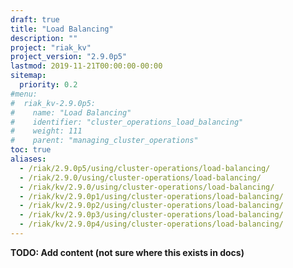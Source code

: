 ```yaml
---
draft: true
title: "Load Balancing"
description: ""
project: "riak_kv"
project_version: "2.9.0p5"
lastmod: 2019-11-21T00:00:00-00:00
sitemap:
  priority: 0.2
#menu:
#  riak_kv-2.9.0p5:
#    name: "Load Balancing"
#    identifier: "cluster_operations_load_balancing"
#    weight: 111
#    parent: "managing_cluster_operations"
toc: true
aliases:
  - /riak/2.9.0p5/using/cluster-operations/load-balancing/
  - /riak/2.9.0/using/cluster-operations/load-balancing/
  - /riak/kv/2.9.0/using/cluster-operations/load-balancing/
  - /riak/kv/2.9.0p1/using/cluster-operations/load-balancing/
  - /riak/kv/2.9.0p2/using/cluster-operations/load-balancing/
  - /riak/kv/2.9.0p3/using/cluster-operations/load-balancing/
  - /riak/kv/2.9.0p4/using/cluster-operations/load-balancing/
---
```


**TODO: Add content (not sure where this exists in docs)**
